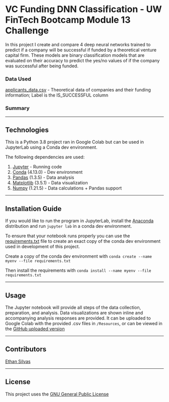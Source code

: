 # VC Funding DNN Classification - UW FinTech Bootcamp Module 13 Challenge 

In this project I create and compare 4 deep neural networks trained to predict if a company will be successful if funded by a theoretical venture capital firm. These models are binary classification models that are evaluated on their accuracy to predict the yes/no values of if the company was successful after being funded. 

### Data Used
[applicants_data.csv](./Resources/applicants_data.csv) - Theoretical data of companies and their funding information; Label is the IS_SUCCESSFUL column

### Summary



---

## Technologies

This is a Python 3.8 project ran in Google Colab but can be used in JupyterLab using a Conda dev environment. 

The following dependencies are used: 
1. [Jupyter](https://jupyter.org/) - Running code 
2. [Conda](https://github.com/conda/conda) (4.13.0) - Dev environment
3. [Pandas](https://github.com/pandas-dev/pandas) (1.3.5) - Data analysis
4. [Matplotlib](https://github.com/matplotlib/matplotlib) (3.5.1) - Data visualization
5. [Numpy](https://numpy.org/) (1.21.5) - Data calculations + Pandas support

---

## Installation Guide

If you would like to run the program in JupyterLab, install the [Anaconda](https://www.anaconda.com/products/distribution) distribution and run `jupyter lab` in a conda dev environment.

To ensure that your notebook runs properly you can use the [requirements.txt](/Resources/requirements.txt) file to create an exact copy of the conda dev environment used in development of this project. 

Create a copy of the conda dev environment with `conda create --name myenv --file requirements.txt`

Then install the requirements with `conda install --name myenv --file requirements.txt`

---

## Usage

The Jupyter notebook []() will provide all steps of the data collection, preparation, and analysis. Data visualizations are shown inline and accompanying analysis responses are provided. It can be uploaded to Google Colab with the provided .csv files in `/Resources`, or can be viewed in the [GitHub uploaded version]()

---

## Contributors

[Ethan Silvas](https://github.com/ethansilvas)

---

## License

This project uses the [GNU General Public License](https://choosealicense.com/licenses/gpl-3.0/)